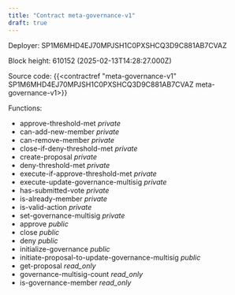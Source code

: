 ```yaml
---
title: "Contract meta-governance-v1"
draft: true
---
```

Deployer: SP1M6MHD4EJ70MPJSH1C0PXSHCQ3D9C881AB7CVAZ


 



Block height: 610152 (2025-02-13T14:28:27.000Z)

Source code: {{<contractref "meta-governance-v1" SP1M6MHD4EJ70MPJSH1C0PXSHCQ3D9C881AB7CVAZ meta-governance-v1>}}

Functions:

* approve-threshold-met _private_
* can-add-new-member _private_
* can-remove-member _private_
* close-if-deny-threshold-met _private_
* create-proposal _private_
* deny-threshold-met _private_
* execute-if-approve-threshold-met _private_
* execute-update-governance-multisig _private_
* has-submitted-vote _private_
* is-already-member _private_
* is-valid-action _private_
* set-governance-multisig _private_
* approve _public_
* close _public_
* deny _public_
* initialize-governance _public_
* initiate-proposal-to-update-governance-multisig _public_
* get-proposal _read_only_
* governance-multisig-count _read_only_
* is-governance-member _read_only_
